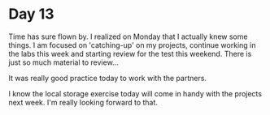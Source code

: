<h1>Day 13</h1>

Time has sure flown by.  I realized on Monday that I actually knew some things.
I am focused on 'catching-up' on my projects, continue working in the labs this week and starting review for the test this weekend.  There is just so much material to review...

It was really good practice today to work with the partners.

I know the local storage exercise today will come in handy with the projects next week.  I'm really looking forward to that.
